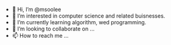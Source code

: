 - 👋 Hi, I’m @msoolee
- 👀 I’m interested in computer science and related buisnesses.
- 🌱 I’m currently learning algorithm, wed programming.
- 💞️ I’m looking to collaborate on ...
- 📫 How to reach me ...

<!---
msoolee/msoolee is a ✨ special ✨ repository because its `README.md` (this file) appears on your GitHub profile.
You can click the Preview link to take a look at your changes.
--->
